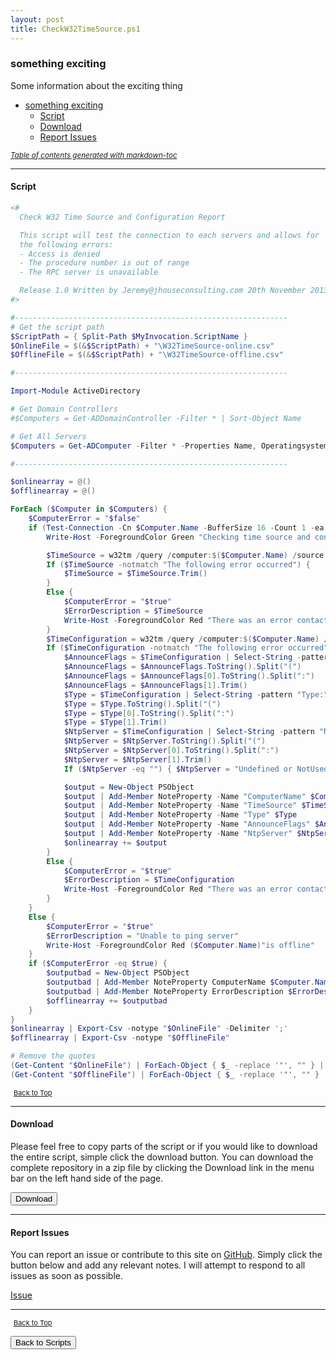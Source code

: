 ```yaml
---
layout: post
title: CheckW32TimeSource.ps1
---
```


### something exciting

Some information about the exciting thing

- [something exciting](#something-exciting)
  - [Script](#script)
  - [Download](#download)
  - [Report Issues](#report-issues)

<small><i><a href='http://ecotrust-canada.github.io/markdown-toc/'>Table of contents generated with markdown-toc</a></i></small>

---

#### Script

```powershell
<#
  Check W32 Time Source and Configuration Report

  This script will test the connection to each servers and allows for
  the following errors:
  - Access is denied
  - The procedure number is out of range
  - The RPC server is unavailable

  Release 1.0 Written by Jeremy@jhouseconsulting.com 20th November 2013
#>

#-------------------------------------------------------------
# Get the script path
$ScriptPath = { Split-Path $MyInvocation.ScriptName }
$OnlineFile = $(&$ScriptPath) + "\W32TimeSource-online.csv"
$OfflineFile = $(&$ScriptPath) + "\W32TimeSource-offline.csv"

#-------------------------------------------------------------

Import-Module ActiveDirectory

# Get Domain Controllers
#$Computers = Get-ADDomainController -Filter * | Sort-Object Name

# Get All Servers
$Computers = Get-ADComputer -Filter * -Properties Name, Operatingsystem | Where-Object { $_.Operatingsystem -like "*server*" } | Sort-Object Name

#-------------------------------------------------------------

$onlinearray = @()
$offlinearray = @()

ForEach ($Computer in $Computers) {
    $ComputerError = "$false"
    if (Test-Connection -Cn $Computer.Name -BufferSize 16 -Count 1 -ea 0 -quiet) {
        Write-Host -ForegroundColor Green "Checking time source and configuration of"($Computer.Name)

        $TimeSource = w32tm /query /computer:$($Computer.Name) /source
        If ($TimeSource -notmatch "The following error occurred") {
            $TimeSource = $TimeSource.Trim()
        }
        Else {
            $ComputerError = "$true"
            $ErrorDescription = $TimeSource
            Write-Host -ForegroundColor Red "There was an error contacting"($Computer.Name)
        }
        $TimeConfiguration = w32tm /query /computer:$($Computer.Name) /configuration /verbose
        If ($TimeConfiguration -notmatch "The following error occurred") {
            $AnnounceFlags = $TimeConfiguration | Select-String -pattern "AnnounceFlags:"
            $AnnounceFlags = $AnnounceFlags.ToString().Split("(")
            $AnnounceFlags = $AnnounceFlags[0].ToString().Split(":")
            $AnnounceFlags = $AnnounceFlags[1].Trim()
            $Type = $TimeConfiguration | Select-String -pattern "Type:"
            $Type = $Type.ToString().Split("(")
            $Type = $Type[0].ToString().Split(":")
            $Type = $Type[1].Trim()
            $NtpServer = $TimeConfiguration | Select-String -pattern "NtpServer:"
            $NtpServer = $NtpServer.ToString().Split("(")
            $NtpServer = $NtpServer[0].ToString().Split(":")
            $NtpServer = $NtpServer[1].Trim()
            If ($NtpServer -eq "") { $NtpServer = "Undefined or NotUsed" }

            $output = New-Object PSObject
            $output | Add-Member NoteProperty -Name "ComputerName" $Computer.Name
            $output | Add-Member NoteProperty -Name "TimeSource" $TimeSource
            $output | Add-Member NoteProperty -Name "Type" $Type
            $output | Add-Member NoteProperty -Name "AnnounceFlags" $AnnounceFlags
            $output | Add-Member NoteProperty -Name "NtpServer" $NtpServer
            $onlinearray += $output
        }
        Else {
            $ComputerError = "$true"
            $ErrorDescription = $TimeConfiguration
            Write-Host -ForegroundColor Red "There was an error contacting"($Computer.Name)
        }
    }
    Else {
        $ComputerError = "$true"
        $ErrorDescription = "Unable to ping server"
        Write-Host -ForegroundColor Red ($Computer.Name)"is offline"
    }
    if ($ComputerError -eq $true) {
        $outputbad = New-Object PSObject
        $outputbad | Add-Member NoteProperty ComputerName $Computer.Name
        $outputbad | Add-Member NoteProperty ErrorDescription $ErrorDescription
        $offlinearray += $outputbad
    }
}
$onlinearray | Export-Csv -notype "$OnlineFile" -Delimiter ';'
$offlinearray | Export-Csv -notype "$OfflineFile"

# Remove the quotes
(Get-Content "$OnlineFile") | ForEach-Object { $_ -replace '"', "" } | Out-File "$OnlineFile" -Force -Encoding ascii
(Get-Content "$OfflineFile") | ForEach-Object { $_ -replace '"', "" } | out-file "$OfflineFile" -Force -Encoding ascii
```

<span style="font-size:11px;"><a href="#"><i class="fas fa-caret-up" aria-hidden="true" style="color: white; margin-right:5px;"></i>Back to Top</a></span>

---

#### Download

Please feel free to copy parts of the script or if you would like to download the entire script, simple click the download button. You can download the complete repository in a zip file by clicking the Download link in the menu bar on the left hand side of the page.

<button class="btn" type="submit" onclick="window.open('/PowerShell/scripts/activeDirectory/CheckW32TimeSource.ps1')">
    <i class="fa fa-cloud-download-alt">
    </i>
        Download
</button>

---

#### Report Issues

You can report an issue or contribute to this site on <a href="https://github.com/BanterBoy/scripts-blog/issues">GitHub</a>. Simply click the button below and add any relevant notes. I will attempt to respond to all issues as soon as possible.

<!-- Place this tag where you want the button to render. -->

<a class="github-button" href="https://github.com/BanterBoy/scripts-blog/issues/new?title=CheckW32TimeSource.ps1&body=There is a problem with this function. Please find details below." data-show-count="true" aria-label="Issue BanterBoy/scripts-blog on GitHub">Issue</a>

---

<span style="font-size:11px;"><a href="#"><i class="fas fa-caret-up" aria-hidden="true" style="color: white; margin-right:5px;"></i>Back to Top</a></span>

<a href="/menu/_pages/scripts.html">
    <button class="btn">
        <i class='fas fa-reply'>
        </i>
            Back to Scripts
    </button>
</a>

[1]: http://ecotrust-canada.github.io/markdown-toc
[2]: https://github.com/googlearchive/code-prettify
